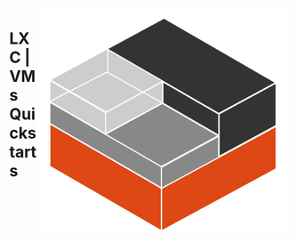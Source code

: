 <img src="assets/Linux_Containers_logo.svg" alt="LXC logo" style="width: 450px;" align="right">

# LXC | VMs Quickstarts

